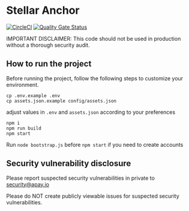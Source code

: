 # Stellar Anchor

[![CircleCI](https://circleci.com/gh/apay-io/transfer-server.svg?style=shield)](https://circleci.com/gh/apay-io/transfer-server)
[![Quality Gate Status](https://sonarcloud.io/api/project_badges/measure?project=apay-io_stellar-anchor&metric=alert_status)](https://sonarcloud.io/dashboard?id=apay-io_stellar-anchor)

IMPORTANT DISCLAIMER: This code should not be used in production without a thorough security audit.

## How to run the project
Before running the project, follow the following steps to customize your environment.

```
cp .env.example .env
cp assets.json.example config/assets.json
```

adjust values in `.env` and `assets.json` according to your preferences

```
npm i
npm run build
npm start
```

Run `node bootstrap.js` before `npm start` if you need to create accounts


## Security vulnerability disclosure
Please report suspected security vulnerabilities in private to security@apay.io 

Please do NOT create publicly viewable issues for suspected security vulnerabilities.
